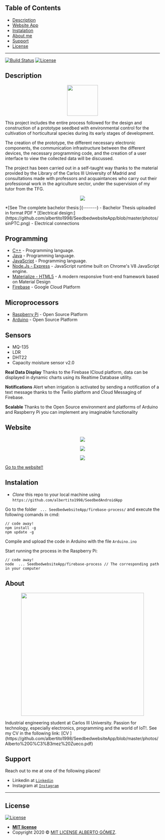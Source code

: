 ## Table of Contents


- [Description](#description)
- [Website App](#website)
- [Instalation](#instalation)
- [About me](#about)
- [Support](#support)
- [License](#license)


---

[![Build Status](http://img.shields.io/travis/badges/badgerbadgerbadger.svg?style=flat-square)](https://travis-ci.org/badges/badgerbadgerbadger)  [![License](http://img.shields.io/:license-mit-blue.svg?style=flat-square)](http://badges.mit-license.org) 
## Description
<p align="center">
 <img src="photos/brandlogo.jpeg" width="100" height="100" >
</p>

This project includes the entire process followed for the design and construction of a prototype seedbed with environmental control for the cultivation of horticultural species during its early stages of development.

The creation of the prototype, the different necessary electronic components, the communication infrastructure between the different devices, the necessary programming code, and the creation of a user interface to view the collected data will be discussed.

The project has been carried out in a self-taught way thanks to the material provided by the Library of the Carlos III University of Madrid and consultations made with professors and acquaintances who carry out their professional work in the agriculture sector, under the supervision of my tutor from the TFG.

<p align="center">
 <img src="photos/description.jpg" >
</p>
 *[See The complete bachelor thesis:](-------) - Bachelor Thesis uploaded in format PDF
 * [Electrical design:](https://github.com/albertito1998/SeedbedwebsiteApp/blob/master/photos/sinPTC.png) - Electrical connections

## Programming
 * [C++](https://isocpp.org/) - Programming language.
 * [Java](https://www.java.com/es/download/) - Programming language.
 * [JavaScript](https://www.javascript.com/) - Programming language.
  * [Node.Js - Express](https://nodejs.org/es/) - JavaScript runtime built on Chrome's V8 JavaScript engine.
 * [Materialize - HTML5](https://materializecss.com/) - A modern responsive front-end framework based on Material Design
 * [Firebase](https://firebase.google.com/?hl=es-419) - Google Cloud Platform

## Microprocessors
 * [Raspberry Pi](https://www.raspberrypi.org/) - Open Source Platform
* [Arduino](https://www.arduino.cc/) - Open Source Platform



## Sensors
- MQ-135
- LDR
- DHT22
- Capacity moisture sensor v2.0

**Real Data Display**
Thanks to the Firebase ICloud platform, data can be displayed in dynamic charts using its Realtime Database utility.

**Notifications**
Alert when irrigation is activated by sending a notification of a text message thanks to the Twilio platform and Cloud Messaging of Firebase.

**Scalable**
Thanks to the Open Source environment and platforms of Arduino and Raspberry Pi you can implement any imaginable functionality

## Website
<p align="center">
 <img src="photos/web1.jpg">
</p>
<p align="center">
 <img src="photos/web2.jpg">
</p>
<p align="center">
<img src="photos/web3.jpg">
</p>

[Go to the website!! ](https://semillero-35a36.web.app/)


## Instalation

- *Clone* this repo to your local machine using `https://github.com/albertito1998/SeedbedAndroidApp`

Go to the folder ` ... SeedbedwebsiteApp/firebase-process/` and execute the following comands in cmd:
```comands
// code away!
npm install -g
npm update -g
```
Compile and upload the code in Arduino with the file `Arduino.ino`

Start running the process in the Raspberry Pi:

```comands
// code away!
node  ... SeedbedwebsiteApp/firebase-process // The corresponding path in your computer
```

## About 

<p align="center">
 <img src="photos/Imagen_CV.jpeg" width="400" height="400">
</p>
Industrial engineering student at Carlos III University. Passion for technology, especially electronics, programming and the world of IoT!. See my CV in the following link: [CV ](https://github.com/albertito1998/SeedbedwebsiteApp/blob/master/photos/Alberto%20G%C3%B3mez%20Zueco.pdf)

## Support

Reach out to me at one of the following places!

- Linkedin at <a href="https://www.linkedin.com/in/alberto-gomez-zueco-995538179/" target="_blank">`Linkedin`</a>
- Instagram at <a href="https://www.instagram.com/alber_gz/" target="_blank">`Instagram`</a>

---

## License

[![License](http://img.shields.io/:license-mit-blue.svg?style=flat-square)](http://badges.mit-license.org)

- **[MIT license](http://opensource.org/licenses/mit-license.php)**
- Copyright 2020 © <a href="/LICENSE" target="_blank">MIT LICENSE ALBERTO GÓMEZ</a>.
